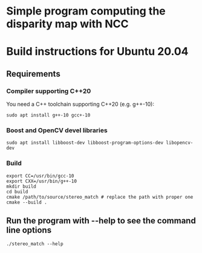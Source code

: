# Simple program computing the disparity map with NCC

# Build instructions for Ubuntu 20.04

## Requirements

### Compiler supporting C++20
You need a C++ toolchain supporting C++20 (e.g. g++-10):
 ```
 sudo apt install g++-10 gcc+-10
 ```

### Boost and OpenCV devel libraries
 ```
 sudo apt install libboost-dev libboost-program-options-dev libopencv-dev
 ```

### Build
 ```
 export CC=/usr/bin/gcc-10
 export CXX=/usr/bin/g++-10
 mkdir build
 cd build
 cmake /path/to/source/stereo_match # replace the path with proper one
 cmake --build .
 ```

## Run the program with --help to see the command line options
 ```
 ./stereo_match --help
 ```

